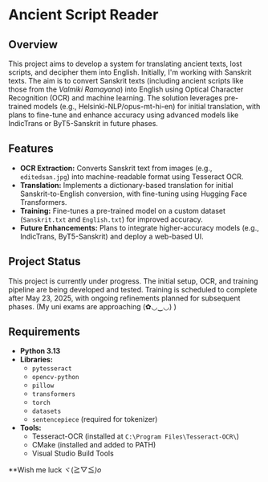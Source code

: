 # Ancient Script Reader

## Overview
This project aims to develop a system for translating ancient texts, lost scripts, and decipher them into English. Initially, I'm working with Sanskrit texts. The aim is to convert Sanskrit texts (including ancient scripts like those from the *Valmiki Ramayana*) into English using Optical Character Recognition (OCR) and machine learning. The solution leverages pre-trained models (e.g., Helsinki-NLP/opus-mt-hi-en) for initial translation, with plans to fine-tune and enhance accuracy using advanced models like IndicTrans or ByT5-Sanskrit in future phases. 
## Features
- **OCR Extraction:** Converts Sanskrit text from images (e.g., `editedsan.jpg`) into machine-readable format using Tesseract OCR.
- **Translation:** Implements a dictionary-based translation for initial Sanskrit-to-English conversion, with fine-tuning using Hugging Face Transformers.
- **Training:** Fine-tunes a pre-trained model on a custom dataset (`Sanskrit.txt` and `English.txt`) for improved accuracy.
- **Future Enhancements:** Plans to integrate higher-accuracy models (e.g., IndicTrans, ByT5-Sanskrit) and deploy a web-based UI.

## Project Status
This project is currently under progress. The initial setup, OCR, and training pipeline are being developed and tested. Training is scheduled to complete after May 23, 2025, with ongoing refinements planned for subsequent phases. (My uni exams are approaching (✿◡‿◡) )

## Requirements
- **Python 3.13**
- **Libraries:**
  - `pytesseract`
  - `opencv-python`
  - `pillow`
  - `transformers`
  - `torch`
  - `datasets`
  - `sentencepiece` (required for tokenizer)
- **Tools:**
  - Tesseract-OCR (installed at `C:\Program Files\Tesseract-OCR\`)
  - CMake (installed and added to PATH)
  - Visual Studio Build Tools
 

**Wish me luck ヾ(≧▽≦*)o*


